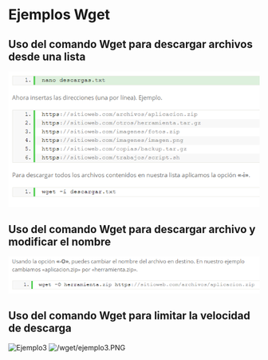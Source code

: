 # Ejemplos Wget

## Uso del comando Wget para descargar archivos desde una lista
![/wget/Ejemplo1.PNG](/wget/Ejemplo1.PNG)


## Uso del comando Wget para descargar archivo y modificar el nombre
![/wget/ejemplo2.PNG](/wget/ejemplo2.PNG)

## Uso del comando Wget para limitar la velocidad de descarga

![Ejemplo3](https://github.com/Jairoverdugo98/Wget/brain/wget/ejemplo3.png)
![/wget/ejemplo3.PNG](/wget/ejemplo3PNG)

